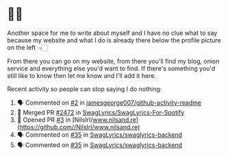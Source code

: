 # 👋🏻
<!--
**aadibajpai/aadibajpai** is a ✨ _special_ ✨ repository because its `README.md` (this file) appears on your GitHub profile.
-->
Another space for me to write about myself and I have no clue what to say because my website and what I do is already there below the profile picture on the left 👈🏻

From there you can go on my website, from there you'll find my blog, onion service and everything else you'd want to find.
If there's something you'd still like to know then let me know and I'll add it here.

Recent activity so people can stop saying I do nothing:
<!--START_SECTION:activity-->
1. 🗣 Commented on [#2](https://github.com//jamesgeorge007/github-activity-readme/issues/2) in [jamesgeorge007/github-activity-readme](https://github.com//jamesgeorge007/github-activity-readme)
2. 🎉 Merged PR [#2472](https://github.com//SwagLyrics/SwagLyrics-For-Spotify/pull/2472) in [SwagLyrics/SwagLyrics-For-Spotify](https://github.com//SwagLyrics/SwagLyrics-For-Spotify)
3. 💪 Opened PR [#3](https://github.com//NilsIrl/www.nilsand.re/pull/3) in [NilsIrl/www.nilsand.re](https://github.com//NilsIrl/www.nilsand.re)
4. 🗣 Commented on [#35](https://github.com//SwagLyrics/swaglyrics-backend/issues/35) in [SwagLyrics/swaglyrics-backend](https://github.com//SwagLyrics/swaglyrics-backend)
5. 🗣 Commented on [#35](https://github.com//SwagLyrics/swaglyrics-backend/issues/35) in [SwagLyrics/swaglyrics-backend](https://github.com//SwagLyrics/swaglyrics-backend)
<!--END_SECTION:activity-->

